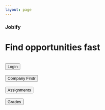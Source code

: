 ```yaml
---
layout: page
---
```


<link href="https://fonts.googleapis.com/css?family=Oxygen&display=swap" rel="stylesheet">
<link rel="stylesheet" type="text/css" href="{{ site.baseurl }}/assets/css/home.css">

<div class="container">
    <div class="landing-header">
        <h3 class="title"><strong>Jobify</strong></h3>
        <h1 class="subtitle">Find opportunities fast</h1>
    </div>
    <br>
    <button onclick="loginRedirect()">Login</button>
    <br><br>
    <button onclick="companyFindrRedirect()">Company Findr</button>
    <br><br>
    <button onclick="assignmentsRedirect()">Assignments</button>
    <br><br>
    <button onclick="gradesRedirect()">Grades</button>
    <script src="{{ site.baseurl }}/assets/js/home.js">
</div>